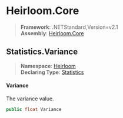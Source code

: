 # Heirloom.Core

> **Framework**: .NETStandard,Version=v2.1  
> **Assembly**: [Heirloom.Core][0]  

## Statistics.Variance

> **Namespace**: [Heirloom][0]  
> **Declaring Type**: [Statistics][1]  

#### Variance

The variance value.

```cs
public float Variance
```

[0]: ../../../Heirloom.Core.md
[1]: ../Statistics.md
